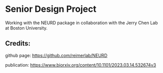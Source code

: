# Senior Design Project

Working with the NEURD package in collaboration with the Jerry Chen Lab at Boston University.


## Credits:
github page: https://github.com/reimerlab/NEURD

publication: https://www.biorxiv.org/content/10.1101/2023.03.14.532674v3
